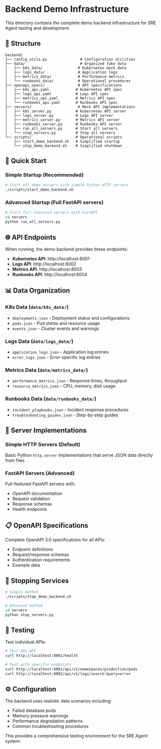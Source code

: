 # Backend Demo Infrastructure

This directory contains the complete demo backend infrastructure for SRE Agent testing and development.

## 📁 Structure

```
backend/
├── config_utils.py               # Configuration utilities
├── data/                         # Organized fake data
│   ├── k8s_data/                # Kubernetes mock data
│   ├── logs_data/               # Application logs
│   ├── metrics_data/            # Performance metrics
│   └── runbooks_data/           # Operational procedures
├── openapi_specs/               # API specifications
│   ├── k8s_api.yaml            # Kubernetes API spec
│   ├── logs_api.yaml           # Logs API spec
│   ├── metrics_api.yaml        # Metrics API spec
│   └── runbooks_api.yaml       # Runbooks API spec
├── servers/                     # Mock API implementations
│   ├── k8s_server.py           # Kubernetes API server
│   ├── logs_server.py          # Logs API server
│   ├── metrics_server.py       # Metrics API server
│   ├── runbooks_server.py      # Runbooks API server
│   ├── run_all_servers.py      # Start all servers
│   └── stop_servers.py         # Stop all servers
└── scripts/                    # Operational scripts
    ├── start_demo_backend.sh   # Simplified startup
    └── stop_demo_backend.sh    # Simplified shutdown
```

## 🚀 Quick Start

### Simple Startup (Recommended)
```bash
# Start all demo servers with simple Python HTTP servers
./scripts/start_demo_backend.sh
```

### Advanced Startup (Full FastAPI servers)
```bash
# Start full-featured servers with FastAPI
cd servers
python run_all_servers.py
```

## 🌐 API Endpoints

When running, the demo backend provides these endpoints:

- **Kubernetes API**: http://localhost:8001
- **Logs API**: http://localhost:8002  
- **Metrics API**: http://localhost:8003
- **Runbooks API**: http://localhost:8004

## 📊 Data Organization

### K8s Data (`data/k8s_data/`)
- `deployments.json` - Deployment status and configurations
- `pods.json` - Pod states and resource usage
- `events.json` - Cluster events and warnings

### Logs Data (`data/logs_data/`)
- `application_logs.json` - Application log entries
- `error_logs.json` - Error-specific log entries

### Metrics Data (`data/metrics_data/`)
- `performance_metrics.json` - Response times, throughput
- `resource_metrics.json` - CPU, memory, disk usage

### Runbooks Data (`data/runbooks_data/`)
- `incident_playbooks.json` - Incident response procedures
- `troubleshooting_guides.json` - Step-by-step guides

## 🔧 Server Implementations

### Simple HTTP Servers (Default)
Basic Python `http.server` implementations that serve JSON data directly from files.

### FastAPI Servers (Advanced)
Full-featured FastAPI servers with:
- OpenAPI documentation
- Request validation
- Response schemas
- Health endpoints

## 📋 OpenAPI Specifications

Complete OpenAPI 3.0 specifications for all APIs:
- Endpoint definitions
- Request/response schemas
- Authentication requirements
- Example data

## 🛑 Stopping Services

```bash
# Simple method
./scripts/stop_demo_backend.sh

# Advanced method  
cd servers
python stop_servers.py
```

## 🧪 Testing

Test individual APIs:
```bash
# Test K8s API
curl http://localhost:8001/health

# Test with specific endpoints
curl http://localhost:8001/api/v1/namespaces/production/pods
curl http://localhost:8002/api/v1/logs/search?query=error
```

## ⚙️ Configuration

The backend uses realistic data scenarios including:
- Failed database pods
- Memory pressure warnings
- Performance degradation patterns
- Common troubleshooting procedures

This provides a comprehensive testing environment for the SRE Agent system.